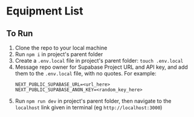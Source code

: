 # Equipment List

## To Run
1. Clone the repo to your local machine
2. Run `npm i` in project's parent folder
3. Create a `.env.local` file in  project's parent folder: `touch .env.local`
4. Message repo owner for Supabase Project URL and API key, and add them to the `.env.local` file, with no quotes. For example:
    ```
    NEXT_PUBLIC_SUPABASE_URL=<url_here>
    NEXT_PUBLIC_SUPABASE_ANON_KEY=<random_key_here>
    ```
5. Run `npm run dev` in project's parent folder, then navigate to the `localhost` link given in terminal (eg `http://localhost:3000`)
